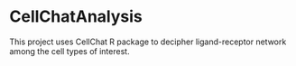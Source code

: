 # CellChatAnalysis
This project uses CellChat R package to decipher ligand-receptor network among the cell types of interest.
